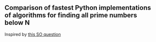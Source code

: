## Comparison of fastest Python implementations of algorithms for finding all prime numbers below N

Inspired by [this SO question](https://stackoverflow.com/questions/2068372/fastest-way-to-list-all-primes-below-n)

